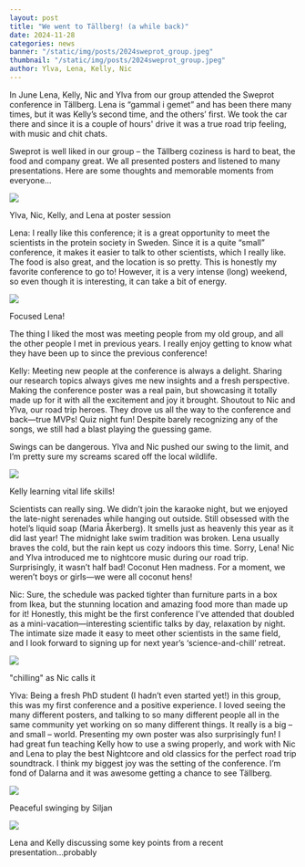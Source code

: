 ```yaml
---
layout: post
title: "We went to Tällberg! (a while back)"
date: 2024-11-28
categories: news
banner: "/static/img/posts/2024sweprot_group.jpeg"
thumbnail: "/static/img/posts/2024sweprot_group.jpeg"
author: Ylva, Lena, Kelly, Nic
---
```


In June Lena, Kelly, Nic and Ylva from our group attended the Sweprot conference in Tällberg. Lena is “gammal i gemet” and has been there many times, but it was Kelly’s second time, and the others’ first. We took the car there and since it is a couple of hours' drive it was a true road trip feeling, with music and chit chats.

Sweprot is well liked in our group – the Tällberg coziness is hard to beat, the food and company great. We all presented posters and listened to many presentations. Here are some thoughts and memorable moments from everyone...

<div class="text-center"> 
  <img class="img-20" src="/static/img/posts/2024sweprot_group_edit.jpg">
  <p>Ylva, Nic, Kelly, and Lena at poster session</p>
</div>

Lena:
I really like this conference; it is a great opportunity to meet the scientists in the protein society in Sweden. Since it is a quite “small” conference, it makes it easier to talk to other scientists, which I really like. The food is also great, and the location is so pretty. This is honestly my favorite conference to go to! However, it is a very intense (long) weekend, so even though it is interesting, it can take a bit of energy.  

<div class="text-center"> 
  <img class="img-20" src="/static/img/posts/2024sweprot_lenaposter.jpg">
  <p>Focused Lena!</p>
</div>

The thing I liked the most was meeting people from my old group, and all the other people I met in previous years. I really enjoy getting to know what they have been up to since the previous conference!


Kelly:
⁠Meeting new people at the conference is always a delight. Sharing our research topics always gives me new insights and a fresh perspective.
⁠Making the conference poster was a real pain, but showcasing it totally made up for it with all the excitement and joy it brought.
Shoutout to Nic and Ylva, our road trip heroes. They drove us all the way to the conference and back—true MVPs!
Quiz night fun! Despite barely recognizing any of the songs, we still had a blast playing the guessing game.

Swings can be dangerous. Ylva and Nic pushed our swing to the limit, and I’m pretty sure my screams scared off the local wildlife.
<div class="text-center"> 
  <img class="img-20" src="/static/img/posts/2024sweprot_kellyswing.jpg">
  <p>Kelly learning vital life skills!</p>
</div>

Scientists can really sing. We didn’t join the karaoke night, but we enjoyed the late-night serenades while hanging out outside.
Still obsessed with the hotel’s liquid soap (Maria Åkerberg). It smells just as heavenly this year as it did last year!
⁠The midnight lake swim tradition was broken. Lena usually braves the cold, but the rain kept us cozy indoors this time. Sorry, Lena!
Nic and Ylva introduced me to nightcore music during our road trip. Surprisingly, it wasn’t half bad!
⁠Coconut Hen madness. For a moment, we weren’t boys or girls—we were all coconut hens!

Nic:
Sure, the schedule was packed tighter than furniture parts in a box from Ikea, but the stunning location and amazing food more than made up for it! Honestly, this might be the first conference I’ve attended that doubled as a mini-vacation—interesting scientific talks by day, relaxation by night. The intimate size made it easy to meet other scientists in the same field, and I look forward to signing up for next year’s ‘science-and-chill’ retreat.

<div class="text-center"> 
  <img class="img-20" src="/static/img/posts/2024sweprot_climbers.jpg">
  <p>"chilling" as Nic calls it</p>
</div>

Ylva:
Being a fresh PhD student (I hadn’t even started yet!) in this group, this was my first conference and a positive experience. I loved seeing the many different posters, and talking to so many different people all in the same community yet working on so many different things. It really is a big – and small – world. Presenting my own poster was also surprisingly fun! 
I had great fun teaching Kelly how to use a swing properly, and work with Nic and Lena to play the best Nightcore and old classics for the perfect road trip soundtrack. 
I think my biggest joy was the setting of the conference. I’m fond of Dalarna and it was awesome getting a chance to see Tällberg. 

<div class="text-center"> 
  <img class="img-20" src="/static/img/posts/2024sweprot_ylvaswing.jpg">
  <p>Peaceful swinging by Siljan</p>
</div>

<div class="text-center"> 
  <img class="img-10" src="/static/img/posts/2024sweprot_lenaandkelly.jpg">
  <p>Lena and Kelly discussing some key points from a recent presentation...probably</p>
</div>
